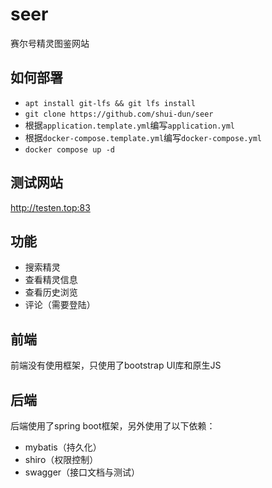# seer

赛尔号精灵图鉴网站

## 如何部署

* `apt install git-lfs && git lfs install`
* `git clone https://github.com/shui-dun/seer`
* 根据`application.template.yml`编写`application.yml`
* 根据`docker-compose.template.yml`编写`docker-compose.yml`
* `docker compose up -d`

## 测试网站

http://testen.top:83

## 功能

* 搜索精灵
* 查看精灵信息
* 查看历史浏览
* 评论（需要登陆）

## 前端

前端没有使用框架，只使用了bootstrap UI库和原生JS

## 后端

后端使用了spring boot框架，另外使用了以下依赖：

* mybatis（持久化）
* shiro（权限控制）
* swagger（接口文档与测试）

